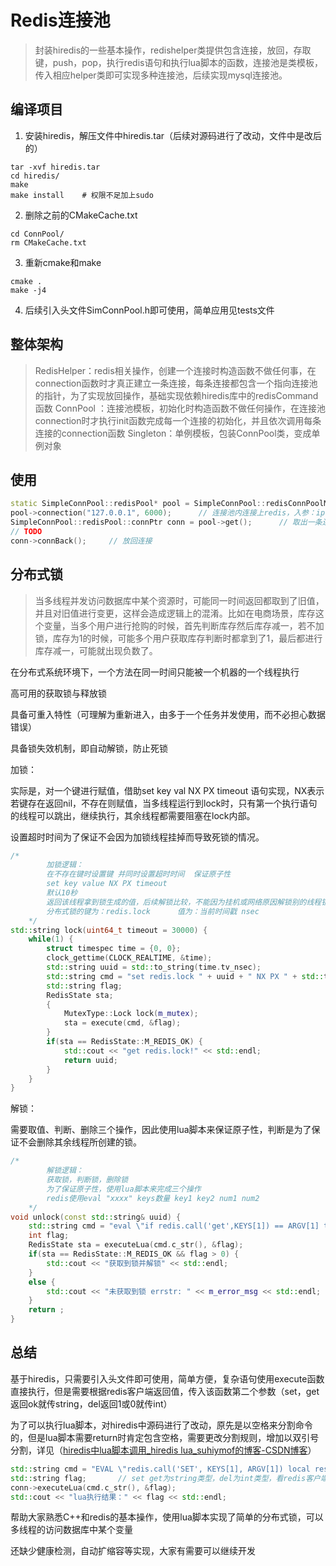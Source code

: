 # Redis连接池



> 封装hiredis的一些基本操作，redishelper类提供包含连接，放回，存取键，push，pop，执行redis语句和执行lua脚本的函数，连接池是类模板，传入相应helper类即可实现多种连接池，后续实现mysql连接池。

## 编译项目

1. 安装hiredis，解压文件中hiredis.tar（后续对源码进行了改动，文件中是改后的）

```shell
tar -xvf hiredis.tar
cd hiredis/
make
make install	# 权限不足加上sudo
```

2. 删除之前的CMakeCache.txt

```shell
cd ConnPool/
rm CMakeCache.txt
```

3. 重新cmake和make

```shell
cmake .
make -j4
```

4. 后续引入头文件SimConnPool.h即可使用，简单应用见tests文件

## 整体架构
> RedisHelper：redis相关操作，创建一个连接时构造函数不做任何事，在connection函数时才真正建立一条连接，每条连接都包含一个指向连接池的指针，为了实现放回操作，基础实现依赖hiredis库中的redisCommand函数
> ConnPool ：连接池模板，初始化时构造函数不做任何操作，在连接池connection时才执行init函数完成每一个连接的初始化，并且依次调用每条连接的connection函数
> Singleton：单例模板，包装ConnPool类，变成单例对象


## 使用

```c++
static SimpleConnPool::redisPool* pool = SimpleConnPool::redisConnPoolMgr::GetInstance();   // 获取一个连接池单例对象，默认5个连接
pool->connection("127.0.0.1", 6000);      // 连接池内连接上redis，入参：ip、端口号、密码默认为空
SimpleConnPool::redisPool::connPtr conn = pool->get();      // 取出一条连接
// TODO
conn->connBack();     // 放回连接

```

## 分布式锁

> 当多线程并发访问数据库中某个资源时，可能同一时间返回都取到了旧值，并且对旧值进行变更，这样会造成逻辑上的混淆。比如在电商场景，库存这个变量，当多个用户进行抢购的时候，首先判断库存然后库存减一，若不加锁，库存为1的时候，可能多个用户获取库存判断时都拿到了1，最后都进行库存减一，可能就出现负数了。

  在分布式系统环境下，一个方法在同一时间只能被一个机器的一个线程执行

  高可用的获取锁与释放锁

  具备可重入特性（可理解为重新进入，由多于一个任务并发使用，而不必担心数据错误）

  具备锁失效机制，即自动解锁，防止死锁



加锁：

实际是，对一个键进行赋值，借助set key val NX PX timeout 语句实现，NX表示若键存在返回nil，不存在则赋值，当多线程运行到lock时，只有第一个执行语句的线程可以跳出，继续执行，其余线程都需要阻塞在lock内部。

设置超时时间为了保证不会因为加锁线程挂掉而导致死锁的情况。

```c++
/* 
        加锁逻辑：
        在不存在键时设置键 并同时设置超时时间  保证原子性
        set key value NX PX timeout
        默认10秒
        返回该线程拿到锁生成的值，后续解锁比较，不能因为挂机或网络原因解锁别的线程锁
        分布式锁的键为：redis.lock      值为：当前时间戳 nsec
    */
std::string lock(uint64_t timeout = 30000) {
    while(1) {
        struct timespec time = {0, 0};
        clock_gettime(CLOCK_REALTIME, &time);
        std::string uuid = std::to_string(time.tv_nsec);
        std::string cmd = "set redis.lock " + uuid + " NX PX " + std::to_string(timeout);
        std::string flag;
        RedisState sta;
        {
            MutexType::Lock lock(m_mutex);
            sta = execute(cmd, &flag);
        }
        if(sta == RedisState::M_REDIS_OK) {
            std::cout << "get redis.lock!" << std::endl;
            return uuid;
        }
    }
}
```

解锁：

需要取值、判断、删除三个操作，因此使用lua脚本来保证原子性，判断是为了保证不会删除其余线程所创建的锁。

```c++
/*
        解锁逻辑：
        获取锁，判断锁，删除锁
        为了保证原子性，使用lua脚本来完成三个操作
        redis使用eval "xxxx" keys数量 key1 key2 num1 num2 
    */
void unlock(const std::string& uuid) {
    std::string cmd = "eval \"if redis.call('get',KEYS[1]) == ARGV[1] then return redis.call('del',KEYS[1]) else return 0 end\" 1 redis.lock " + uuid;
    int flag;
    RedisState sta = executeLua(cmd.c_str(), &flag);
    if(sta == RedisState::M_REDIS_OK && flag > 0) {
        std::cout << "获取到锁并解锁" << std::endl;
    }
    else {
        std::cout << "未获取到锁 errstr: " << m_error_msg << std::endl;
    }
    return ;
}
```



## 总结

基于hiredis，只需要引入头文件即可使用，简单方便，复杂语句使用execute函数直接执行，但是需要根据redis客户端返回值，传入该函数第二个参数（set，get返回ok就传string，del返回1或0就传int）

为了可以执行lua脚本，对hiredis中源码进行了改动，原先是以空格来分割命令的，但是lua脚本需要return时肯定包含空格，需要更改分割规则，增加以双引号分割，详见（[hiredis中lua脚本调用_hiredis lua_suhiymof的博客-CSDN博客](https://blog.csdn.net/suhiymof/article/details/54847818)）

```c++
std::string cmd = "EVAL \"redis.call('SET', KEYS[1], ARGV[1]) local result = redis.call('get',KEYS[1]) return result\" 1 foo1 bar1";
std::string flag;       // set get为string类型，del为int类型，看redis客户端返回的类型设置
conn->executeLua(cmd.c_str(), &flag);
std::cout << "lua执行结果：" << flag << std::endl;
```



帮助大家熟悉C++和redis的基本操作，使用lua脚本实现了简单的分布式锁，可以多线程的访问数据库中某个变量

还缺少健康检测，自动扩缩容等实现，大家有需要可以继续开发













